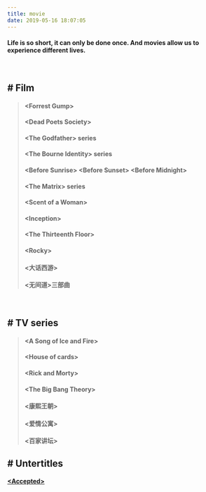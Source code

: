 ```yaml
---
title: movie
date: 2019-05-16 18:07:05
---
```


#### Life is so short, it can only be done once. And movies allow us to experience different lives.

</br>

## # Film

>  #### \<Forrest Gump\>
>  #### \<Dead Poets Society\>
>  #### \<The Godfather\> series
>  #### \<The Bourne Identity\> series
>  #### \<Before Sunrise\> \<Before Sunset\> \<Before Midnight\>
>  #### \<The Matrix\> series
>  #### \<Scent of a Woman\>
>  #### \<Inception\>
>  #### \<The Thirteenth Floor\>
>  #### \<Rocky\>
>  #### <大话西游>
>  #### <无间道>三部曲

</br>

## # TV series
>  #### \<A Song of Ice and Fire\>
>  #### \<House of cards\>
>  #### \<Rick and Morty\>
>  #### \<The Big Bang Theory\>
>  #### <康熙王朝>
>  #### <爱情公寓>
>  #### <百家讲坛>

## # Untertitles
#### [\<Accepted\>](https://loadsubs.net/movies/download.php?file=accepted-en1.srt)